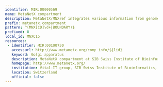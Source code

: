 ```yaml
---
identifier: MIR:00000569
name: MetaNetX compartment
description: MetaNetX/MNXref integrates various information from genome-scale metabolic network reconstructions such as information on reactions, metabolites and compartments. This information undergoes a reconciliation process to minimise for discrepancies between different data sources, and makes the data accessible under a common namespace. This collection references cellular compartments.
prefix: metanetx.compartment
pattern: ^(MNX[CD]\d+|BOUNDARY)$
prefixed: 0
local_id: MNXC15
resources:
 - identifier: MIR:00100750
   accessurl: http://www.metanetx.org/comp_info/${lid}
   keyword: Golgi apparatus
   description: MetaNetX compartment at SIB Swiss Institute of Bioinformatics
   homepage: http://www.metanetx.org/
   institution: Vital-IT group, SIB Swiss Institute of Bioinformatics, Lausanne
   location: Switzerland
   official: false
---
```


